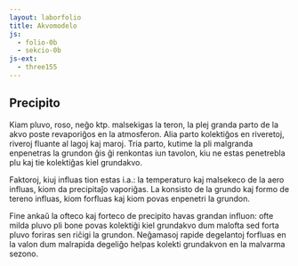 ```yaml
---
layout: laborfolio
title: Akvomodelo
js:
  - folio-0b
  - sekcio-0b
js-ext:
  - three155
---
```


<div id="akvomodelo"></div>

<script type="module">

import {Tereno} from '/assets/jsm/tereno-0a.js';

const LARĜO = 600;
const ALTO = 500;

const TLARĜO = 51;
const TALTO = 51;

const tereno = new Tereno("akvomodelo",LARĜO,ALTO);

//############### tavoloj

const tavoloj = new OffscreenCanvas(TLARĜO, TALTO); 
const ctx = tavoloj.getContext("2d");

ctx.fillStyle = "#544";
ctx.fillRect(0, 0, TLARĜO, TALTO);

ctx.fillStyle = "#22e";
ctx.fillRect(0, 0.2*TALTO, TLARĜO, 0.2*TALTO);
ctx.fillRect(0, 0.5*TALTO, TLARĜO, 0.25*TALTO);

//############### modelo
// krado
tereno.direktlumo(-5,5,-10);
// tereno.tavolo(-0.9, 0x754515, 0.1).translateY(-0.9);
// tereno.tavolo(-0.5, 0x2757a3, 0.2).translateY(-0.5);

// plej malsupra
//tereno.tavolo2("/tero/inc/tereno_alt.png", 0x403b3b, 2.002, .42, 2.002, 10, 10).translateY(-0.4);
//meza
//tereno.tavolo2("/tero/inc/tereno_alt.png", 0x2757a3, 2.001, .22, 2.001, 20, 20).translateY(-0.1);

//const s = 0.5;
tereno.pejzaĝo2("/tero/inc/tereno_alt.png", "/tero/inc/tereno_klr.png", tavoloj).translateY(-0.5); //"/tero/inc/tavoloj.png").translateY(-0.5);
//tereno.pejzaĝo2("/tero/inc/tereno_alt.png", "/tero/inc/tereno_klr.png", "/tero/inc/3darko.png");
tereno.nuboj(0.3,1.1, 0.9,1.0,2);
const pluvo = tereno.precipito(0.1,0.8, 1.8, 0x777788);
tereno.ŝanĝoj = () => pluvo.animacio(); // PLIBONIGU: ĉu la tereno iel povus aŭtomate mem zorgi pri tio?

tereno.animacio();

</script>

## Precipito

Kiam pluvo, roso, neĝo ktp. malsekigas la teron, la plej granda parto de la akvo poste revaporiĝos en la atmosferon. Alia parto kolektiĝos en riveretoj, riveroj fluante al lagoj kaj maroj. Tria parto, kutime la pli malgranda enpenetras la grundon ĝis ĝi renkontas iun tavolon, kiu ne estas penetrebla plu kaj tie kolektiĝas kiel grundakvo. 

Faktoroj, kiuj influas tion estas i.a.: la temperaturo kaj malsekeco de la aero influas, kiom da precipitaĵo vaporiĝas. La konsisto de la grundo kaj formo de tereno influas, kiom forfluas kaj kiom povas enpenetri la grundon.

Fine ankaŭ la ofteco kaj forteco de precipito havas grandan influon: ofte milda pluvo pli bone povas kolektiĝi kiel grundakvo dum malofta sed forta pluvo foriras sen riĉigi la grundon. Neĝamasoj rapide degelantoj forfluas en la valon dum malrapida degeliĝo helpas kolekti grundakvon en la malvarma sezono.
